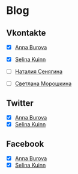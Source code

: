 # Blog

## Vkontakte

- [x] [Anna Burova](https://vk.com/id544891722)
- [x] [Selina Kuinn](https://vk.com/id134617180)

- [ ] [Наталия Сенягина](https://vk.com/id33862652)
- [ ] [Светлана Морошкина](https://vk.com/id4454398)

## Twitter

- [x] [Anna Burova](https://twitter.com/AnnaBurova89)
- [x] [Selina Kuinn](https://twitter.com/SelenaKuinn)

## Facebook

- [x] [Anna Burova](https://www.facebook.com/AnnaBurova89)
- [x] [Selina Kuinn](https://www.facebook.com/selina.kuinn)
